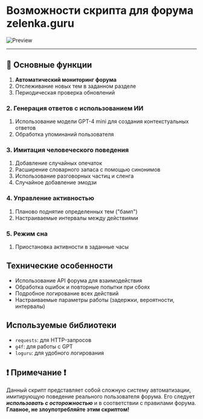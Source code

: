 # Возможности скрипта для форума zelenka.guru

<img src="https://cdn.glitch.global/86ea1f30-b0c2-4c99-97ce-2c6c1c4d5005/preview.jpg?v=1734264702895" alt="Preview" width="auto" height="auto">
<hr>

## 💨 Основные функции

1. **Автоматический мониторинг форума**
1. Отслеживание новых тем в заданном разделе
2. Периодическая проверка обновлений

### 2. **Генерация ответов с использованием ИИ**
1. Использование модели GPT-4 mini для создания контекстуальных ответов
2. Обработка упоминаний пользователя

### 3. **Имитация человеческого поведения**
1. Добавление случайных опечаток
2. Расширение словарного запаса с помощью синонимов
3. Использование разговорных частиц и сленга
4. Случайное добавление эмодзи

### 4. **Управление активностью**
1. Планово поднятие определенных тем ("бамп")
2. Настраиваемые интервалы между действиями

### 5. **Режим сна**
1. Приостановка активности в заданные часы

## Технические особенности

- Использование API форума для взаимодействия
- Обработка ошибок и повторные попытки при сбоях
- Подробное логирование всех действий
- Настраиваемые параметры работы (задержки, вероятности, интервалы)

## Используемые библиотеки

- `requests`: для HTTP-запросов
- `g4f`: для работы с GPT
- `loguru`: для удобного логирования

## ❗ Примечание ❗
Данный скрипт представляет собой сложную систему автоматизации, имитирующую поведение реального пользователя форума. Его следует ***использовать с осторожностью*** и в соответствии с правилами форума. **Главное, не злоупотребляйте этим скриптом!**
